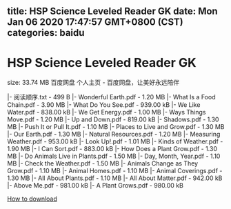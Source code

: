 
title: HSP Science Leveled Reader GK
date: Mon Jan 06 2020 17:47:57 GMT+0800 (CST)    
categories: baidu
---

# HSP Science Leveled Reader GK
size: 33.74 MB
 百度网盘 个人主页 - 百度网盘，让美好永远陪伴
 
|- 阅读顺序.txt - 499 B
|- Wonderful Earth.pdf - 1.20 MB
|- What Is a Food Chain.pdf - 3.90 MB
|- What Do You See.pdf - 939.00 kB
|- We Like Water.pdf - 838.00 kB
|- We Get Energy.pdf - 1.00 MB
|- Ways Things Move.pdf - 1.20 MB
|- Up and Down.pdf - 819.00 kB
|- Shadows.pdf - 1.30 MB
|- Push It or Pull It.pdf - 1.10 MB
|- Places to Live and Grow.pdf - 1.30 MB
|- Our Earth.pdf - 1.30 MB
|- Natural Resources.pdf - 1.20 MB
|- Measuring Weather.pdf - 953.00 kB
|- Look Up!.pdf - 1.01 MB
|- Kinds of Weather.pdf - 1.90 MB
|- I Can Sort.pdf - 883.00 kB
|- How Does a Plant Grow.pdf - 1.30 MB
|- Do Animals Live in Plants.pdf - 1.50 MB
|- Day, Month, Year.pdf - 1.10 MB
|- Check the Weather.pdf - 1.50 MB
|- Animals Change as They Grow.pdf - 1.10 MB
|- Animal Homes.pdf - 1.10 MB
|- Animal Coverings.pdf - 1.30 MB
|- All About Plants.pdf - 1.10 MB
|- All About Matter.pdf - 942.00 kB
|- Above Me.pdf - 981.00 kB
|- A Plant Grows.pdf - 980.00 kB

[How to download](https://bpcam.bemobtrk.com/go/2ceec3aa-1ca2-46d6-b9ff-aaa5c184517c?jno=1791)